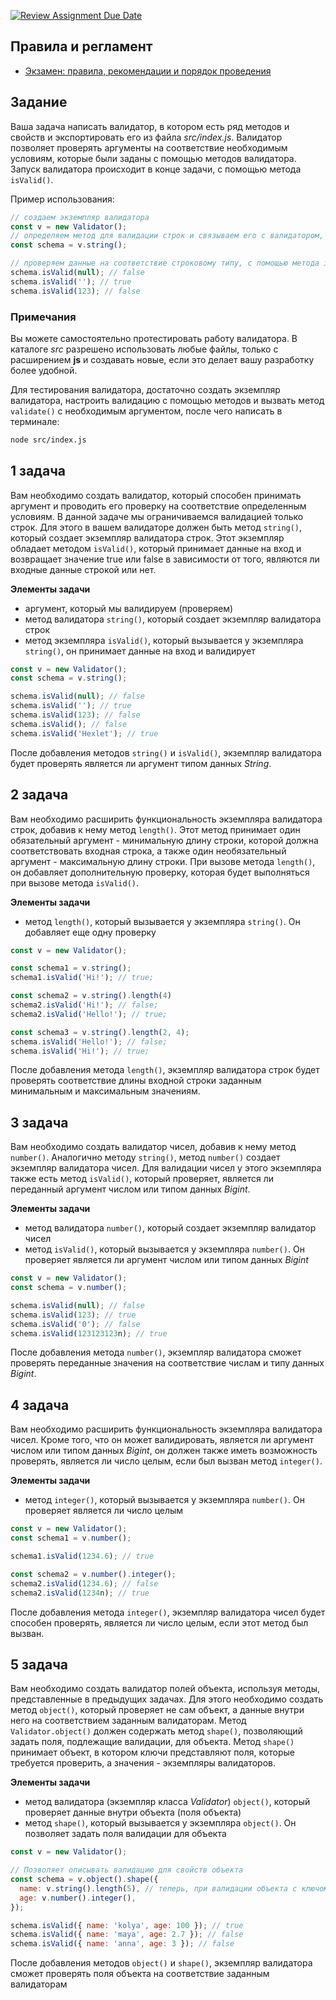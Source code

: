 [![Review Assignment Due Date](https://classroom.github.com/assets/deadline-readme-button-24ddc0f5d75046c5622901739e7c5dd533143b0c8e959d652212380cedb1ea36.svg)](https://classroom.github.com/a/5_YP_gbO)
## Правила и регламент

- [Экзамен: правила, рекомендации и порядок проведения](https://hexly.notion.site/d9289c18871c44508bc7c7f05a51d94f)

## Задание

Ваша задача написать валидатор, в котором есть ряд методов и свойств и экспортировать его из файла *src/index.js*. Валидатор позволяет проверять аргументы на соответствие необходимым условиям, которые были заданы с помощью методов валидатора. Запуск валидатора происходит в конце задачи, с помощью метода `isValid()`.

Пример использования:

```javascript
// создаем экземпляр валидатора
const v = new Validator();
// определяем метод для валидации строк и связываем его с валидатором, обращаясь к нему через переменную.
const schema = v.string();

// проверяем данные на соответствие строковому типу, с помощью метода isValid()
schema.isValid(null); // false
schema.isValid(''); // true
schema.isValid(123); // false
```

### Примечания

Вы можете самостоятельно протестировать работу валидатора. В каталоге *src* разрешено использовать любые файлы, только с расширением **js** и создавать новые, если это делает вашу разработку более удобной.

Для тестирования валидатора, достаточно создать экземпляр валидатора, настроить валидацию с помощью методов и вызвать метод `validate()` с необходимым аргументом, после чего написать в терминале:

```bash
node src/index.js
```

## 1 задача

Вам необходимо создать валидатор, который способен принимать аргумент и проводить его проверку на соответствие определенным условиям. В данной задаче мы ограничиваемся валидацией только строк. Для этого в вашем валидаторе должен быть метод `string()`, который создает экземпляр валидатора строк. Этот экземпляр обладает методом `isValid()`, который принимает данные на вход и возвращает значение true или false в зависимости от того, являются ли входные данные строкой или нет.

**Элементы задачи**

- аргумент, который мы валидируем (проверяем)
- метод валидатора `string()`, который создает экземпляр валидатора строк
- метод экземпляра `isValid()`, который вызывается у экземпляра `string()`, он принимает данные на вход и валидирует

```javascript
const v = new Validator();
const schema = v.string();

schema.isValid(null); // false
schema.isValid(''); // true
schema.isValid(123); // false
schema.isValid(); // false
schema.isValid('Hexlet'); // true
```

После добавления методов `string()` и `isValid()`, экземпляр валидатора будет проверять является ли аргумент типом данных *String*.

## 2 задача

Вам необходимо расширить функциональность экземпляра валидатора строк, добавив к нему метод `length()`.
Этот метод принимает один обязательный аргумент - минимальную длину строки, которой должна соответствовать входная строка,
а также один необязательный аргумент - максимальную длину строки.
При вызове метода `length()`, он добавляет дополнительную проверку,
которая будет выполняться при вызове метода `isValid()`.

**Элементы задачи**

- метод `length()`, который вызывается у экземпляра `string()`. Он добавляет еще одну проверку

```javascript
const v = new Validator();

const schema1 = v.string();
schema1.isValid('Hi!'); // true;

const schema2 = v.string().length(4)
schema2.isValid('Hi!'); // false;
schema2.isValid('Hello!'); // true;

const schema3 = v.string().length(2, 4);
schema.isValid('Hello!'); // false;
schema.isValid('Hi!'); // true;
```

После добавления метода `length()`, экземпляр валидатора строк будет проверять соответствие длины входной строки заданным минимальным и максимальным значениям.

## 3 задача

Вам необходимо создать валидатор чисел, добавив к нему метод `number()`. Аналогично методу `string()`, метод `number()` создает экземпляр валидатора чисел. Для валидации чисел у этого экземпляра также есть метод `isValid()`, который проверяет, является ли переданный аргумент числом или типом данных *Bigint*.

**Элементы задачи**

- метод валидатора `number()`, который создает экземпляр валидатор чисел
- метод `isValid()`, который вызывается у экземпляра `number()`. Он проверяет является ли аргумент числом или типом данных *Bigint*

```javascript
const v = new Validator();
const schema = v.number();

schema.isValid(null); // false
schema.isValid(123); // true
schema.isValid('0'); // false
schema.isValid(123123123n); // true
```

После добавления метода `number()`, экземпляр валидатора сможет проверять переданные значения на соответствие числам и типу данных *Bigint*.

## 4 задача

Вам необходимо расширить функциональность экземпляра валидатора чисел. Кроме того, что он может валидировать, является ли аргумент числом или типом данных *Bigint*, он должен также иметь возможность проверять, является ли число целым, если был вызван метод `integer()`.

**Элементы задачи**

- метод `integer()`, который вызывается у экземпляра `number()`. Он проверяет является ли число целым

```javascript
const v = new Validator();
const schema1 = v.number();

schema1.isValid(1234.6); // true

const schema2 = v.number().integer();
schema2.isValid(1234.6); // false
schema2.isValid(1234n); // true
```

После добавления метода `integer()`, экземпляр валидатора чисел будет способен проверять, является ли число целым, если этот метод был вызван.

## 5 задача

Вам необходимо создать валидатор полей объекта, используя методы, представленные в предыдущих задачах. Для этого необходимо создать метод `object()`, который проверяет не сам объект, а данные внутри него на соответствием заданным валидаторам. Метод `Validator.object()` должен содержать метод `shape()`, позволяющий задать поля, подлежащие валидации, для объекта. Метод `shape()` принимает объект, в котором ключи представляют поля, которые требуется проверить, а значения - экземпляры валидаторов.

**Элементы задачи**

- метод валидатора (экземпляр класса *Validator*) `object()`, который проверяет данные внутри объекта (поля объекта)
- метод `shape()`, который вызывается у экземпляра `object()`. Он позволяет задать поля валидации для объекта

```javascript
const v = new Validator();

// Позволяет описывать валидацию для свойств объекта
const schema = v.object().shape({
  name: v.string().length(5), // теперь, при валидации объекта с ключом name, значение этого ключа пройдет валидацию в соответствии с текущими методами
  age: v.number().integer(),
});

schema.isValid({ name: 'kolya', age: 100 }); // true
schema.isValid({ name: 'maya', age: 2.7 }); // false
schema.isValid({ name: 'anna', age: 3 }); // false
```

После добавления методов `object()` и `shape()`, экземпляр валидатора сможет проверять поля объекта на соответствие заданным валидаторам
